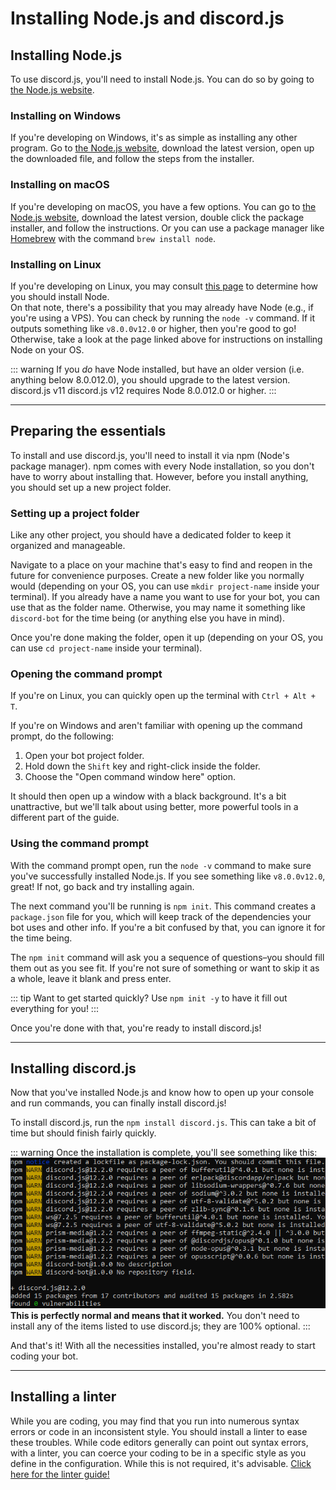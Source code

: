 # Installing Node.js and discord.js

## Installing Node.js

To use discord.js, you'll need to install Node.js. You can do so by going to [the Node.js website](https://nodejs.org/).

### Installing on Windows

If you're developing on Windows, it's as simple as installing any other program. Go to [the Node.js website](https://nodejs.org/), download the latest version, open up the downloaded file, and follow the steps from the installer.

### Installing on macOS

If you're developing on macOS, you have a few options. You can go to [the Node.js website](https://nodejs.org/), download the latest version, double click the package installer, and follow the instructions. Or you can use a package manager like [Homebrew](https://brew.sh/) with the command `brew install node`.

### Installing on Linux

If you're developing on Linux, you may consult [this page](https://nodejs.org/en/download/package-manager/) to determine how you should install Node.<br />On that note, there's a possibility that you may already have Node \(e.g., if you're using a VPS\). You can check by running the `node -v` command. If it outputs something like <branch version="11.x" inline>`v8.0.0`</branch><branch version="12.x" inline>`v12.0`</branch> or higher, then you're good to go! Otherwise, take a look at the page linked above for instructions on installing Node on your OS.

::: warning
If you _do_ have Node installed, but have an older version \(i.e. anything below <branch version="11.x" inline>8.0.0</branch><branch version="12.x" inline>12.0</branch>\), you should upgrade to the latest version. <branch version="11.x" inline>discord.js v11</branch><branch version="12.x" inline> discord.js v12</branch> requires Node <branch version="11.x" inline>8.0.0</branch><branch version="12.x" inline>12.0</branch> or higher.
:::

---

## Preparing the essentials

To install and use discord.js, you'll need to install it via npm \(Node's package manager\). npm comes with every Node installation, so you don't have to worry about installing that. However, before you install anything, you should set up a new project folder.

### Setting up a project folder

Like any other project, you should have a dedicated folder to keep it organized and manageable.

Navigate to a place on your machine that's easy to find and reopen in the future for convenience purposes. Create a new folder like you normally would (depending on your OS, you can use `mkdir project-name` inside your terminal). If you already have a name you want to use for your bot, you can use that as the folder name. Otherwise, you may name it something like `discord-bot` for the time being \(or anything else you have in mind\).

Once you're done making the folder, open it up (depending on your OS, you can use `cd project-name` inside your terminal).

### Opening the command prompt

If you're on Linux, you can quickly open up the terminal with `Ctrl + Alt + T`.

If you're on Windows and aren't familiar with opening up the command prompt, do the following:

1. Open your bot project folder.
2. Hold down the `Shift` key and right-click inside the folder.
3. Choose the "Open command window here" option.

It should then open up a window with a black background. It's a bit unattractive, but we'll talk about using better, more powerful tools in a different part of the guide.

### Using the command prompt

With the command prompt open, run the `node -v` command to make sure you've successfully installed Node.js. If you see something like <branch version="11.x" inline>`v8.0.0`</branch><branch version="12.x" inline>`v12.0`</branch>, great! If not, go back and try installing again.

The next command you'll be running is `npm init`. This command creates a `package.json` file for you, which will keep track of the dependencies your bot uses and other info. If you're a bit confused by that, you can ignore it for the time being.

The `npm init` command will ask you a sequence of questions–you should fill them out as you see fit. If you're not sure of something or want to skip it as a whole, leave it blank and press enter.

::: tip
Want to get started quickly? Use `npm init -y` to have it fill out everything for you!
:::

Once you're done with that, you're ready to install discord.js!

---

## Installing discord.js

Now that you've installed Node.js and know how to open up your console and run commands, you can finally install discord.js!

To install discord.js, run the `npm install discord.js`. This can take a bit of time but should finish fairly quickly.

::: warning
Once the installation is complete, you'll see something like this:
![npm warnings](./images/npm-warnings.png)<br/>
**This is perfectly normal and means that it worked.** You don't need to install any of the items listed to use discord.js; they are 100% optional.
:::

And that's it! With all the necessities installed, you're almost ready to start coding your bot.

---

## Installing a linter

While you are coding, you may find that you run into numerous syntax errors or code in an inconsistent style. You should install a linter to ease these troubles. While code editors generally can point out syntax errors, with a linter, you can coerce your coding to be in a specific style as you define in the configuration. While this is not required, it's advisable. [Click here for the linter guide!](/preparations/setting-up-a-linter.md)
